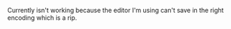 Currently isn't working because the editor I'm using can't save in the right encoding which is a rip. 
